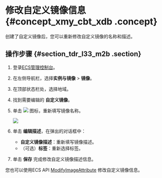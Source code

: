 # 修改自定义镜像信息 {#concept_xmy_cbt_xdb .concept}

创建了自定义镜像后，您可以重新修改自定义镜像的名称和描述。

## 操作步骤 {#section_tdr_l33_m2b .section}

1.  登录[ECS管理控制台](https://ecs.console.aliyun.com)。
2.  在左侧导航栏，选择**实例与镜像** \> **镜像**。
3.  在顶部状态栏处，选择地域。
4.  找到需要编辑的 **自定义镜像**。
5.  单击 ![](http://static-aliyun-doc.oss-cn-hangzhou.aliyuncs.com/assets/img/9709/15608367987167_zh-CN.png) 图标，重新填写镜像名称。

    ![](http://static-aliyun-doc.oss-cn-hangzhou.aliyuncs.com/assets/img/9709/15608367987166_zh-CN.png)

6.  单击 **编辑描述**，在弹出的对话框中：
    -   **自定义镜像描述**：重新填写镜像描述。
    -   （可选）**标签**：重新选择标签。
7.  单击 **保存** 完成修改自定义镜像描述信息。

您也可以使用ECS API [ModifyImageAttribute](../cn.zh-CN/API参考/镜像/ModifyImageAttribute.md#) 修改自定义镜像信息。

